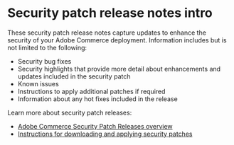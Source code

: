 # Security patch release notes intro

These security patch release notes capture updates to enhance the security of your Adobe Commerce deployment. Information includes but is not limited to the following:

* Security bug fixes
* Security highlights that provide more detail about enhancements and updates included in the security patch
* Known issues
* Instructions to apply additional patches if required
* Information about any hot fixes included in the release

Learn more about security patch releases:

* [Adobe Commerce Security Patch Releases overview](/help/release/release-notes/security/overview.md#about-adobe-commerce-security-patch-releases)
* [Instructions for downloading and applying security patches](/help/installation/composer.md)
